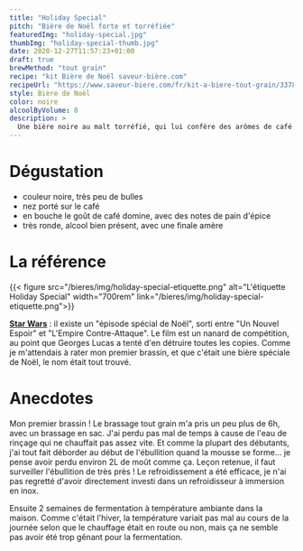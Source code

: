 ```yaml
---
title: "Holiday Special"
pitch: "Bière de Noël forte et torréfiée"
featuredImg: "holiday-special.jpg"
thumbImg: "holiday-special-thumb.jpg"
date: 2020-12-27T11:57:23+01:00
draft: true
brewMethod: "tout grain"
recipe: "kit Bière de Noël saveur-bière.com"
recipeUrl: "https://www.saveur-biere.com/fr/kit-a-biere-tout-grain/33787-recette-biere-noel-recharge-pour-beer-kit-confirme.html"
style: Bière de Noël
color: noire
alcoolByVolume: 8
description: >
  Une bière noire au malt torréfié, qui lui confère des arômes de café. Attention, elle est très forte en alcool ! Accompagne parfaitement un dessert au chocolat, en partageant une bouteille à 2 ou 3 personnes.
---
```


# Dégustation

- couleur noire, très peu de bulles
- nez porté sur le café
- en bouche le goût de café domine, avec des notes de pain d'épice
- très ronde, alcool bien présent, avec une finale amère

# La référence

{{< figure src="/bieres/img/holiday-special-etiquette.png" alt="L'étiquette Holiday Special" width="700rem" link="/bieres/img/holiday-special-etiquette.png">}}

**[Star Wars](https://fr.wikipedia.org/wiki/Au_temps_de_la_guerre_des_%C3%A9toiles "Wikipédia Holiday Special")** : il existe un "épisode spécial de Noël", sorti entre "Un Nouvel Espoir" et "L'Empire Contre-Attaque". Le film est un nanard de compétition, au point que Georges Lucas a tenté d'en détruire toutes les copies. Comme je m'attendais à rater mon premier brassin, et que c'était une bière spéciale de Noël, le nom était tout trouvé.

# Anecdotes

Mon premier brassin ! Le brassage tout grain m'a pris un peu plus de 6h, avec un brassage en sac. J'ai perdu pas mal de temps à cause de l'eau de rinçage qui ne chauffait pas assez vite. Et comme la plupart des débutants, j'ai tout fait déborder au début de l'ébullition quand la mousse se forme... je pense avoir perdu environ 2L de moût comme ça. Leçon retenue, il faut surveiller l'ébullition de très près ! Le refroidissement a été efficace, je n'ai pas regretté d'avoir directement investi dans un refroidisseur à immersion en inox.

Ensuite 2 semaines de fermentation à température ambiante dans la maison. Comme c'était l'hiver, la température variait pas mal au cours de la journée selon que le chauffage était en route ou non, mais ça ne semble pas avoir été trop gênant pour la fermentation.
